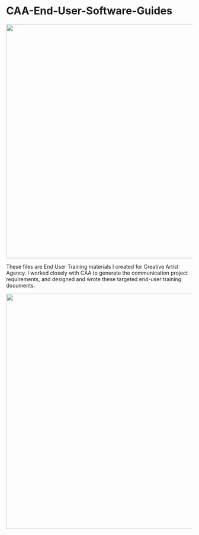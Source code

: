 # CAA-End-User-Software-Guides

<img src="https://user-images.githubusercontent.com/28762594/32519869-f85750fe-c3c2-11e7-85fa-2f790a8d30bc.JPG" height="633" width="507">

These files are End User Training materials I created for Creative Artist Agency. I worked closely with CAA to generate the communication project requirements, and designed and wrote these targeted end-user training documents.

<img src="https://user-images.githubusercontent.com/28762594/32519870-f87198a6-c3c2-11e7-9af0-ea8764bf01d3.JPG" height="635" width="521">


